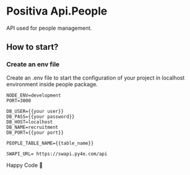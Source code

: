 # Positiva Api.People

API used for people management.

## How to start?

### Create an env file

Create an .env file to start the configuration of your project in localhost environment inside people package.

```
NODE_ENV=development
PORT=3000

DB_USER={{your user}}
DB_PASS={{your password}}
DB_HOST=localhost
DB_NAME=recruitment
DB_PORT={{your port}}

PEOPLE_TABLE_NAME={{table_name}}

SWAPI_URL= https://swapi.py4e.com/api

```

Happy Code 🎸
